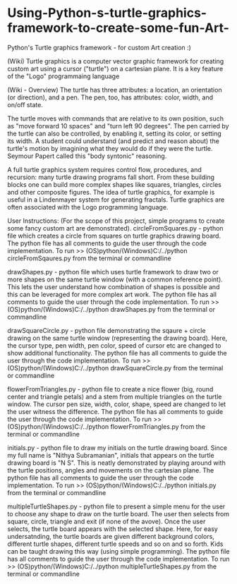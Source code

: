 # Using-Python-s-turtle-graphics-framework-to-create-some-fun-Art-
Python's Turtle graphics framework - for custom Art creation :)

(Wiki)
Turtle graphics is a computer vector graphic framework for creating custom art using a cursor ("turtle") on a cartesian plane.
It is a key feature of the "Logo" programmaing language

(Wiki - Overview)
The turtle has three attributes: a location, an orientation (or direction), and a pen. The pen, too, has attributes: color, width, and on/off state.

The turtle moves with commands that are relative to its own position, such as "move forward 10 spaces" and "turn left 90 degrees". The pen carried by the turtle can also be controlled, by enabling it, setting its color, or setting its width. A student could understand (and predict and reason about) the turtle's motion by imagining what they would do if they were the turtle. Seymour Papert called this "body syntonic" reasoning.

A full turtle graphics system requires control flow, procedures, and recursion: many turtle drawing programs fall short. From these building blocks one can build more complex shapes like squares, triangles, circles and other composite figures. The idea of turtle graphics, for example is useful in a Lindenmayer system for generating fractals. Turtle graphics are often associated with the Logo programming language.

User Instructions:
(For the scope of this project, simple programs to create some fancy custom art are demonstrated).
circleFromSquares.py - python file which creates a circle from squares on turtle graphics drawing board. The python file has all comments to guide the user through the code implementation. To run >> (OS)python/(Windows)C:/../python circleFromSqaures.py from the terminal or commandline

drawShapes.py - python file which uses turtle framework to draw two or more shapes on the same turtle window (with a common reference point). This lets the user understand how combination of shapes is possible and this can be leveraged for more complex art work. The python file has all comments to guide the user through the code implementation. To run >> (OS)python/(Windows)C:/../python drawShapes.py from the terminal or commandline

drawSquareCircle.py - python file demonstrating the sqaure + circle drawing on the same turtle window (representing the drawing board). Here, the cursor type, pen width, pen color, speed of cursor etc are changed to show additional functionality.
The python file has all comments to guide the user through the code implementation. To run >> (OS)python/(Windows)C:/../python drawSquareCircle.py from the terminal or commandline

flowerFromTriangles.py - python file to create a nice flower (big, round center and triangle petals) and a stem from multiple triangles on the turtle window. The cursor pen size, width, color, shape, speed are changed to let the user witness the difference. The python file has all comments to guide the user through the code implementation. To run >> (OS)python/(Windows)C:/../python flowerFromTriangles.py from the terminal or commandline

initials.py - python file to draw my initials on the turtle drawing board. Since my full name is "Nithya Subramanian", initials that appears on the turtle drawing board is "N S". This is neatly demonstrated by playing around with the turtle positions, angles and movements on the cartesian plane. The python file has all comments to guide the user through the code implementation. To run >> (OS)python/(Windows)C:/../python initials.py from the terminal or commandline

multipleTurtleShapes.py - python file to present a simple menu for the user to choose any shape to draw on the turtle board.
The user then selects from square, circle, triangle and exit (if none of the avove). Once the user selects, the turtle board appears with the selected shape. Here, for easy undersatnding, the turtle boards are given different background colors, different turtle shapes, different turtle speeds and so on and so forth. Kids can be taught drawing this way (using simple programming). The python file has all comments to guide the user through the code implementation. To run >> (OS)python/(Windows)C:/../python multipleTurtleShapes.py from the terminal or commandline
